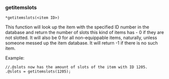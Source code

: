### getitemslots
```
*getitemslots(<item ID>)
```

This function will look up the item with the specified ID number in the database
and return the number of slots this kind of items has - 0 if they are not
slotted. It will also be 0 for all non-equippable items, naturally, unless
someone messed up the item database. It will return -1 if there is no such item.

Example:

```
//.@slots now has the amount of slots of the item with ID 1205.
.@slots = getitemslots(1205);
```
